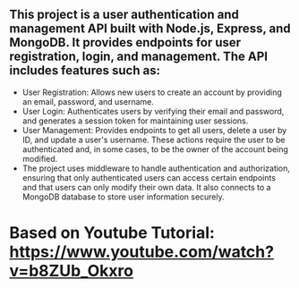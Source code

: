 ## This project is a user authentication and management API built with Node.js, Express, and MongoDB. It provides endpoints for user registration, login, and management. The API includes features such as:

- User Registration: Allows new users to create an account by providing an email, password, and username.
- User Login: Authenticates users by verifying their email and password, and generates a session token for maintaining user sessions.
- User Management: Provides endpoints to get all users, delete a user by ID, and update a user's username. These actions require the user to be authenticated and, in some cases, to be the owner of the account being modified.
- The project uses middleware to handle authentication and authorization, ensuring that only authenticated users can access certain endpoints and that users can only modify their own data. It also connects to a MongoDB database to store user information securely.

# Based on Youtube Tutorial: https://www.youtube.com/watch?v=b8ZUb_Okxro
